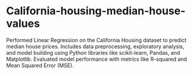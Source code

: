 # California-housing-median-house-values
Performed Linear Regression on the California Housing dataset to predict median house prices. Includes data preprocessing, exploratory analysis, and model building using Python libraries like scikit-learn, Pandas, and Matplotlib. Evaluated model performance with metrics like R-squared and Mean Squared Error (MSE).
